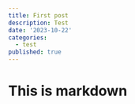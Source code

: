 ```yaml
---
title: First post
description: Test
date: '2023-10-22'
categories:
  - test
published: true
---
```


# This is markdown
